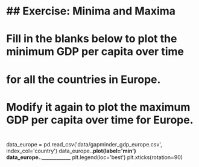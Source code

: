 # ## Exercise: Minima and Maxima
#
# Fill in the blanks below to plot the minimum GDP per capita over time
# for all the countries in Europe.
# Modify it again to plot the maximum GDP per capita over time for Europe.
#

data_europe = pd.read_csv('data/gapminder_gdp_europe.csv', index_col='country')
data_europe.____.plot(label='min')
data_europe.____.____________
plt.legend(loc='best')
plt.xticks(rotation=90)

